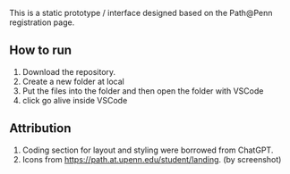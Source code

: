 This is a static prototype / interface designed based on the Path@Penn registration page.

## How to run

1. Download the repository.
2. Create a new folder at local
3. Put the files into the folder and then open the folder with VSCode
4. click go alive inside VSCode

## Attribution

1. Coding section for layout and styling were borrowed from ChatGPT.
2. Icons from https://path.at.upenn.edu/student/landing. (by screenshot)
